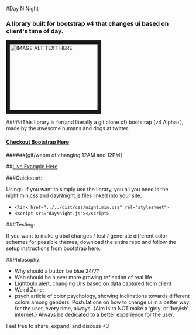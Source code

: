 #Day N Night
### A library built for bootstrap v4 that changes ui based on client's time of day.
	
<a href="https://youtu.be/VrDfSZ_6f4U" target="_blank"><img src="http://img.youtube.com/vi/VrDfSZ_6f4U/0.jpg" 
alt="IMAGE ALT TEXT HERE" width="240" height="180" border="10" /></a>

#####This library is for(and literally a git clone of) bootstrap (v4 Alpha+), made by the awesome humans and dogs at twitter.
#### [Checkout Bootstrap Here](http://getbootstrap.com)
	
######[gif/webm of changing 12AM and 12PM]

##[Live Example Here](http://daynnight.paperplane.io)

###Quickstart:

Using:- If you want to simply use the library, you all you need is the night.min.css and dayNnight.js files linked into your site.
  - `<link href="../../dist/css/night.min.css" rel="stylesheet">`
  - `<script src="dayNnight.js"></script>`

###Testing:

If you want to make global changes / test / generate different color schemes for possible themes, download the entire repo and follow the setup instructions from bootstrap [here](http://v4-alpha.getbootstrap.com/).

##Philosophy:
 - Why should a button be blue 24/7? 
 - Web should be a ever more growing reflection of real life
 - Lightbulb alert, changing UI’s based on data captured from client
 - Weird Zone:
 - psych article of color psychology, showing inclinations towards different colors among genders. Postulations on how to change ui in a better way for the user, every time, always. {Aim is to NOT make a ‘girly’ or ‘boyish’ internet.} Always be dedicated to a better experience for the user.


Feel free to share, expand, and discuss <3 
